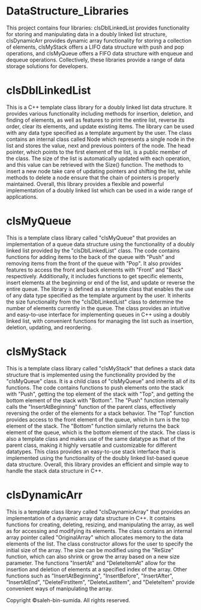 # DataStructure_Libraries

This project contains four libraries: clsDblLinkedList provides functionality for storing and manipulating data in a doubly linked list structure,
 clsDynamicArr provides dynamic array functionality for storing a collection of elements,
 clsMyStack offers a LIFO data structure with push and pop operations,
 and clsMyQueue offers a FIFO data structure with enqueue and dequeue operations.
 Collectively, these libraries provide a range of data storage solutions for developers.
 
 # clsDblLinkedList
This is a C++ template class library for a doubly linked list data structure. It provides various functionality including methods for insertion,
 deletion, and finding of elements, as well as features to print the entire list, reverse its order, clear its elements, and update existing items.
 The library can be used with any data type specified as a template argument by the user. The class contains an internal class called Node which represents
 a single node in the list and stores the value, next and previous pointers of the node. The head pointer, which points to the first element of the list,
 is a public member of the class. The size of the list is automatically updated with each operation, and this value can be retrieved with the Size() function.
 The methods to insert a new node take care of updating pointers and shifting the list, while methods to delete a node ensure that the chain of pointers is properly
 maintained.
 Overall, this library provides a flexible and powerful implementation of a doubly linked list which can be used in a wide range of applications.
 
 # clsMyQueue
This is a template class library called "clsMyQueue" that provides an implementation of a queue data structure using the functionality
 of a doubly linked list provided by the "clsDblLinkedList" class. The code contains functions for adding items to the back of the queue with "Push" and
 removing items from the front of the queue with "Pop". It also provides features to access the front and back elements with "Front" and "Back" respectively.
 Additionally, it includes functions to get specific elements, insert elements at the beginning or end of the list, and update or reverse the entire queue.
 The library is defined as a template class that enables the use of any data type specified as the template argument by the user.
 It inherits the size functionality from the "clsDblLinkedList" class to determine the number of elements currently in the queue.
 The class provides an intuitive and easy-to-use interface for implementing queues in C++ using a doubly linked list,
 with convenient functions for managing the list such as insertion, deletion, updating, and reordering.
 
 # clsMyStack
This is a template class library called "clsMyStack" that defines a stack data structure that is implemented using the functionality provided by the "clsMyQueue" class. It is a child class of "clsMyQueue" and inherits all of its functions. The code contains functions to push elements onto the stack with "Push",
 getting the top element of the stack with "Top", and getting the bottom element of the stack with "Bottom". The "Push" function internally calls
 the "InsertAtBeginning" function of the parent class, effectively reversing the order of the elements for a stack behavior.
 The "Top" function provides access to the front element of the queue, which in turn is the top element of the stack. The "Bottom" function similarly
 returns the back element of the queue, which is the bottom element of the stack. The class is also a template class and makes use of the same datatype
 as that of the parent class, making it highly versatile and customizable for different datatypes. This class provides an easy-to-use
 stack interface that is implemented using the functionality of the doubly linked list-based queue data structure. Overall,
 this library provides an efficient and simple way to handle the stack data structure in C++.
 
 # clsDynamicArr
This is a template class library called "clsDaynamicArray" that provides an implementation of
 a dynamic array data structure in C++. It contains functions for creating, deleting, resizing, and manipulating the array,
 as well as for accessing and modifying its elements. The class contains an internal array pointer called "OriginalArray" which allocates memory
 to the data elements of the list. The class constructor allows for the user to specify the initial size of the array. The size can be modified
 using the "ReSize" function, which can also shrink or grow the array based on a new size parameter. The functions "InsertAt" and "DeleteItemAt"
 allow for the insertion and deletion of elements at a specified index of the array. Other functions
 such as "InsertAtBeginning", "InsertBefore", "InsertAfter", "InsertAtEnd", "DeleteFirstItem", "DeleteLastItem", and "DeleteItem" provide convenient 
 ways of manipulating the array.

Copyright ©saleh-bin-sumida. All rights reserved. 
